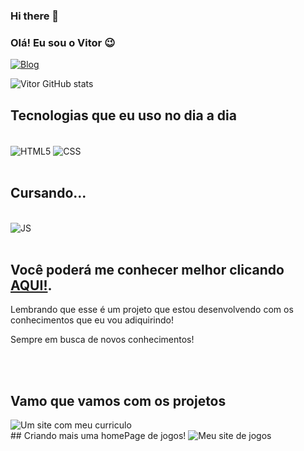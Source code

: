 ### Hi there 👋
### Olá! Eu sou o Vitor 😉

[![Blog](https://img.shields.io/badge/LinkedIn-0077B5?style=for-the-badge&logo=linkedin&logoColor=white
)](https://www.linkedin.com/in/vitor-oliveira-90bb19206/)



![Vitor GitHub stats](https://github-readme-stats.vercel.app/api?username=VyctorCode&show_icons=true&theme=cobalt)

## Tecnologias que eu uso no dia a dia

<div style="display: inline_block"><br>
    <img align="center" alt="HTML5" src="https://img.shields.io/badge/HTML5-E34F26?style=for-the-badge&logo=html5&logoColor=white" />
    <img align="center" alt="CSS" src="https://img.shields.io/badge/CSS3-1572B6?style=for-the-badge&logo=css3&logoColor=white" /> 
</div> <br>

## Cursando...

<div style="display: inline_block"><br>
    <img align="center" alt="JS" src="https://img.shields.io/badge/JavaScript-323330?style=for-the-badge&logo=javascript&logoColor=F7DF1E" />
    
</div> <br>

## Você poderá me conhecer melhor clicando <a href="https://VyctorCode.github.io/mee-web2/" target="_blanck">AQUI!</a>.

Lembrando que esse é um projeto que estou desenvolvendo com os conhecimentos que eu vou adiquirindo!

Sempre em busca de novos conhecimentos! 

<br><br>
## Vamo que vamos com os projetos
<img src="https://media-exp1.licdn.com/dms/image/C4D22AQHpbBV4k3kWEg/feedshare-shrink_2048_1536/0/1651598151823?e=2147483647&v=beta&t=kFVU5OHwypS3iCws5zZdukC8mWLdH_xpKB6F8G8Q2EM" alt="Um site com meu curriculo">
<br>
## Criando mais uma homePage de jogos!
<img src="https://media-exp1.licdn.com/dms/image/C4D22AQHW3u7Lj-HZEg/feedshare-shrink_800/0/1651598380907?e=2147483647&v=beta&t=8zGdf42j0Ks9fv0gjTknJ5W1E_fw7uN3ZBf2ANHuLH8" alt="Meu site de jogos">


